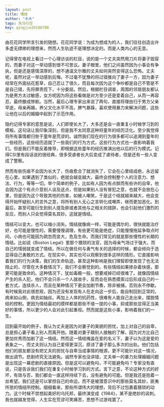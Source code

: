 ```yaml
---
layout: post
title: 情结
author: "木木"
tags: 天马行空
key: qingjie20100708
---
```


由花花同学所言引发的随想。花花同学说：为成为想成为的人，我们往往创造出许多虚无缥缈的理想来，然而人生轨迹不是理想决定的。而是人类内心的无意。­
<!--more-->

记得曾在电视上看过一个心理访谈的栏目，说的是一个丈夫突然用刀片将妻子毁容的，而妻子对这一举动感到很不可思议。妻子眼里，他们之间虽然因为小事会有争执，但是还是感情深厚的，想不通温文尔雅的丈夫如何突然变得这么恐怖。丈夫呢，虽然对这一举动感到后悔，不过毫不犹豫的将过错推向了妻子一方，因为妻子经常在外面拈花惹草，自己忍让了很久，而且每次因为这个争吵都是自己不管是不是自己错，先将罪责揽下，十分委屈。然后，根据栏目调查，周围的邻居朋友都认为是男方太过敏感，女方呢因为将这些看做是对方至少还是爱着自己，从而一再容忍，最终酿成惨剧。当然，最后心理专家出来说了两句，直接将理由归于男方父亲早逝，母亲再婚，养父文化水平不高，脾气暴躁，喜欢使用暴力来解决问题，这些让他在以后的婚姻中起到了示范作用。      

隐约记得专家的意思是说，人们即使长大了，大多还是会一直重复小时候学习到的模板。这句话让我印象深刻，但是我不太同意这种将童年的经历泛化。至少我觉得将所有事情都归咎于童年是荒谬的。诚然我们现在的行为很多都可以追溯到童年的一些经历，这些经历造就了一些我们的行为方式，这些行为方式也一直影响着我们。但是我们不能反着推导，即根据这些童年的经历推演出他以后的行为模式。记得CSI里有段话说的很经典，很多受虐者长大后变成了虐待者，但是还有一些人变成了警察。       

然而有些伤痕不会因为长大了，伤痕愈合了就消失了，它会在心里结成疤，永远留在心里。如果遇到了类似的，疤就会越变越大，最终会控制整个人的注意力、想法、行为，等等一切。举个简单的例子，比如有人因为有点胖而有些许的自卑，他会因为这个有点介意别人谈及这点，但是如果别人没有冒犯之意，也就不会放在心里，但是因为这个导致其他的伤害，如被人嘲笑，于是这个结就越来越大，他会变得开始怀疑别人的言外之意，将所有别人无心之言转化成嘲弄，继而更加恶化。到最后，甚至可能衍生到别人提及胖或者其他与之相关的措辞，也会引起他们激烈的反应，而别人只会觉得莫名其妙。这就是情结。      

情结可以变大，也可以缩小消失。情结就像病一样，可能是偶尔的，很快就能治疗好，也可能是慢性的，需要慢慢调理，有些更可能是绝症，只能慢慢拖延争取点时间。小病也可能因为疏忽而变大，危及生命。而我们常见的就是那些慢性的长期的情结。比如说《Boston Legal》里那个猥琐的法官，因为母亲气场过于强大，而自己的懦弱就变成了情结。所以在做任何与勇气有关的选择的时候，都会倾向于选显得自己勇敢的方式。在现实中，其实也可以观察到很多这样的情形。它直接影响着我们的行为决策，我们的生命轨迹。甚至这种影响是我们理智即使发现了也无法阻止的，尽管在大多数情况下，我们不会察觉到的。有些情结如果掺杂着快感，那更可能是致命的。这种情况下，犹如毒瘾一般，想要戒掉已经很难了。就像因情结产生的杀人犯，他们不会只杀一个人就收手，反而会在熟悉摸索过后形成自己的一套方式，连续杀人，而且在某种情况下更会加剧节奏，除非被捕，否则永不停歇。有时候我对此很悲观，因为还没有发现有人在走向这一步后，能自制回到正常的。病来如山倒，病去如抽丝。再加上人体的抗药性，很难有人能自己走出来，摆脱情结的控制。更因为情结最初的摸样都是那些不值一提的小事，抑或那些显得正当美好的事情，所以更少的人会对此引起重视。然而就是这些小事，影响着我们的一生。       

回到最开始的例子，我认为丈夫是因为对妻子的美貌的担忧，加上对自己的自卑，总是担心妻子看上别人而离开他。随着对妻子跟别人接触的了解，因为对方比自己更加优秀而加剧了这一情结。然而这一情结掩盖在爱的名义下，妻子以为这是爱的表象之一，而丈夫则认为自己爱得更深沉，原谅了妻子那么多次的出轨。他们包括他们的朋友都没有把丈夫的担忧与自卑当成事情的根源，更不可能针对这一情况，做出调节。悲剧终究无法避免。诚然专家也没讲错，丈夫单一的暴力处理婚姻问题是出现这一幕悲剧的直接原因。但是这可以避免吗，不可能避免吗？专家没有直说，只是告诉我们我们在重复小时候学习到的方式。言下之意，不论这种方式的好坏，有效与否，我们都会一直这样持续下去，没有避免的可能。但是我还是抱着一丝希望。我们还是可以掌控自己的命运，而不是被潜意识中的那些莫名其妙，匪夷所思的情结所控制。细细看来，那些所谓伟大的理想，背后不过包裹着猥琐的动力。这个时候不禁想起美好的乌托邦，最终演变成《1984》，某不是绝妙的讽刺。我也就越发觉得，人生实在荒谬可笑痛苦，思想不过游戏罢了。